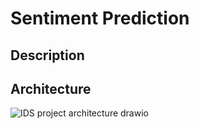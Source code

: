 # Sentiment Prediction
## Description
## Architecture
![IDS project architecture drawio](https://user-images.githubusercontent.com/46533075/161463302-eb51b587-d84f-4c64-8a13-58b647d2bd04.png)
